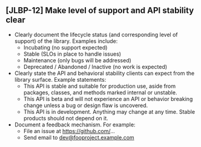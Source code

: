 [JLBP-12] Make level of support and API stability clear
-------------------------------------------------------

- Clearly document the lifecycle status (and corresponding level of support)
  of the library. Examples include:
  - Incubating (no support expected)
  - Stable (SLOs in place to handle issues)
  - Maintenance (only bugs will be addressed)
  - Deprecated / Abandoned / Inactive (no work is expected)
- Clearly state the API and behavioral stability clients can expect from the
  library surface. Example statements:
  - This API is stable and suitable for production use, aside from packages,
    classes, and methods marked internal or unstable.
  - This API is beta and will not experience an API or behavior breaking change
    unless a bug or design flaw is uncovered.
  - This API is in development. Anything may change at any time. Stable products
    should not depend on it.
- Document a feedback mechanism. For example:
  - File an issue at https://github.com/...
  - Send email to dev@fooproject.example.com
